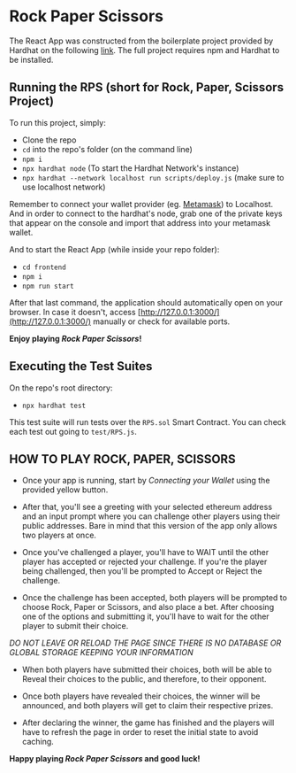 # Rock Paper Scissors

The React App was constructed from the boilerplate project provided by Hardhat on the following [link](https://hardhat.org/tutorial/boilerplate-project).
The full project requires npm and Hardhat to be installed.

## Running the RPS (short for Rock, Paper, Scissors Project)

To run this project, simply:
- Clone the repo
- `cd` into the repo's folder (on the command line)
- `npm i`
- `npx hardhat node` (To start the Hardhat Network's instance)
- `npx hardhat --network localhost run scripts/deploy.js` (make sure to use localhost network)


Remember to connect your wallet provider (eg. [Metamask](https://metamask.io/)) to Localhost. And in order to connect to the hardhat's node, grab one of the private keys that appear on the console and import that address into your metamask wallet.

And to start the React App (while inside your repo folder):
- `cd frontend`
- `npm i`
- `npm run start`

After that last command, the application should automatically open on your browser. In case it doesn't, access [http://127.0.0.1:3000/](http://127.0.0.1:3000/) manually or check for available ports.

**Enjoy playing _Rock Paper Scissors_!**

## Executing the Test Suites
On the repo's root directory:
- `npx hardhat test`

This test suite will run tests over the `RPS.sol` Smart Contract. You can check each test out going to `test/RPS.js`.

## HOW TO PLAY ROCK, PAPER, SCISSORS
- Once your app is running, start by _Connecting your Wallet_ using the provided yellow button.

- After that, you'll see a greeting with your selected ethereum address and an input prompt where you can challenge other players using their public addresses. Bare in mind that this version of the app only allows two players at once.

- Once you've challenged a player, you'll have to WAIT until the other player has accepted or rejected your challenge.
If you're the player being challenged, then you'll be prompted to Accept or Reject the challenge.

- Once the challenge has been accepted, both players will be prompted to choose Rock, Paper or Scissors, and also place a bet.
After choosing one of the options and submitting it, you'll have to wait for the other player to submit their choice.

*DO NOT LEAVE OR RELOAD THE PAGE SINCE THERE IS NO DATABASE OR GLOBAL STORAGE KEEPING YOUR INFORMATION*

- When both players have submitted their choices, both will be able to Reveal their choices to the public, and therefore, to their opponent.

- Once both players have revealed their choices, the winner will be announced, and both players will get to claim their respective prizes.

- After declaring the winner, the game has finished and the players will have to refresh the page in order to reset the initial state to avoid caching.

**Happy playing _Rock Paper Scissors_ and good luck!**
